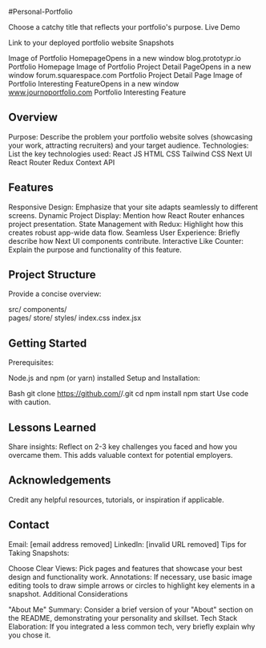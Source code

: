 #Personal-Portfolio

Choose a catchy title that reflects your portfolio's purpose.
Live Demo

Link to your deployed portfolio website
Snapshots

Image of Portfolio  HomepageOpens in a new window
blog.prototypr.io
Portfolio Homepage
Image of Portfolio  Project Detail PageOpens in a new window
forum.squarespace.com
Portfolio Project Detail Page
Image of Portfolio  Interesting FeatureOpens in a new window
www.journoportfolio.com
Portfolio Interesting Feature
## Overview

Purpose: Describe the problem your portfolio website solves (showcasing your work, attracting recruiters) and your target audience.
Technologies: List the key technologies used:
React JS
HTML
CSS
Tailwind CSS
Next UI
React Router
Redux
Context API
## Features

Responsive Design: Emphasize that your site adapts seamlessly to different screens.
Dynamic Project Display: Mention how React Router enhances project presentation.
State Management with Redux: Highlight how this creates robust app-wide data flow.
Seamless User Experience: Briefly describe how Next UI components contribute.
Interactive Like Counter: Explain the purpose and functionality of this feature.
## Project Structure

Provide a concise overview:

src/
components/  
pages/
store/
styles/
index.css
index.jsx
## Getting Started

Prerequisites:

Node.js and npm (or yarn) installed
Setup and Installation:

Bash
git clone https://github.com/<your-username>/<project-name>.git
cd <project-name>
npm install
npm start
Use code with caution.
## Lessons Learned

Share insights: Reflect on 2-3 key challenges you faced and how you overcame them. This adds valuable context for potential employers.
## Acknowledgements

Credit any helpful resources, tutorials, or inspiration if applicable.
## Contact

Email: [email address removed]
LinkedIn: [invalid URL removed]
Tips for Taking Snapshots:

Choose Clear Views: Pick pages and features that showcase your best design and functionality work.
Annotations: If necessary, use basic image editing tools to draw simple arrows or circles to highlight key elements in a snapshot.
Additional Considerations

"About Me" Summary: Consider a brief version of your "About" section on the README, demonstrating your personality and skillset.
Tech Stack Elaboration: If you integrated a less common tech, very briefly explain why you chose it.
